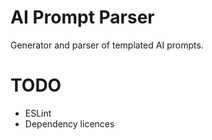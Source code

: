 # AI Prompt Parser
Generator and parser of templated AI prompts.

# TODO
- ESLint
- Dependency licences

